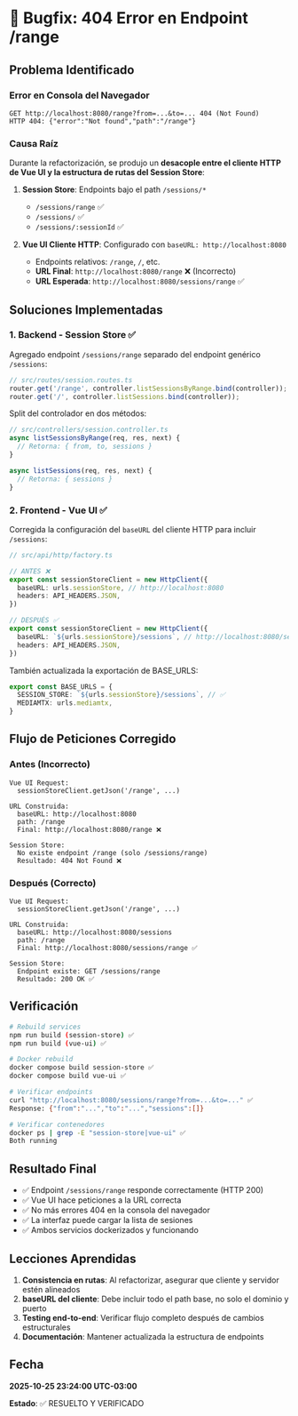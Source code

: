 # 🐛 Bugfix: 404 Error en Endpoint /range

## Problema Identificado

### Error en Consola del Navegador
```
GET http://localhost:8080/range?from=...&to=... 404 (Not Found)
HTTP 404: {"error":"Not found","path":"/range"}
```

### Causa Raíz
Durante la refactorización, se produjo un **desacople entre el cliente HTTP de Vue UI y la estructura de rutas del Session Store**:

1. **Session Store**: Endpoints bajo el path `/sessions/*`
   - `/sessions/range` ✅
   - `/sessions/` ✅
   - `/sessions/:sessionId` ✅

2. **Vue UI Cliente HTTP**: Configurado con `baseURL: http://localhost:8080`
   - Endpoints relativos: `/range`, `/`, etc.
   - **URL Final**: `http://localhost:8080/range` ❌ (Incorrecto)
   - **URL Esperada**: `http://localhost:8080/sessions/range` ✅

## Soluciones Implementadas

### 1. **Backend - Session Store** ✅

Agregado endpoint `/sessions/range` separado del endpoint genérico `/sessions`:

```typescript
// src/routes/session.routes.ts
router.get('/range', controller.listSessionsByRange.bind(controller));
router.get('/', controller.listSessions.bind(controller));
```

Split del controlador en dos métodos:

```typescript
// src/controllers/session.controller.ts
async listSessionsByRange(req, res, next) {
  // Retorna: { from, to, sessions }
}

async listSessions(req, res, next) {
  // Retorna: { sessions }
}
```

### 2. **Frontend - Vue UI** ✅

Corregida la configuración del `baseURL` del cliente HTTP para incluir `/sessions`:

```typescript
// src/api/http/factory.ts

// ANTES ❌
export const sessionStoreClient = new HttpClient({
  baseURL: urls.sessionStore, // http://localhost:8080
  headers: API_HEADERS.JSON,
})

// DESPUÉS ✅
export const sessionStoreClient = new HttpClient({
  baseURL: `${urls.sessionStore}/sessions`, // http://localhost:8080/sessions
  headers: API_HEADERS.JSON,
})
```

También actualizada la exportación de BASE_URLS:

```typescript
export const BASE_URLS = {
  SESSION_STORE: `${urls.sessionStore}/sessions`, // ✅
  MEDIAMTX: urls.mediamtx,
}
```

## Flujo de Peticiones Corregido

### Antes (Incorrecto)
```
Vue UI Request:
  sessionStoreClient.getJson('/range', ...)
  
URL Construida:
  baseURL: http://localhost:8080
  path: /range
  Final: http://localhost:8080/range ❌

Session Store:
  No existe endpoint /range (solo /sessions/range)
  Resultado: 404 Not Found ❌
```

### Después (Correcto)
```
Vue UI Request:
  sessionStoreClient.getJson('/range', ...)
  
URL Construida:
  baseURL: http://localhost:8080/sessions
  path: /range
  Final: http://localhost:8080/sessions/range ✅

Session Store:
  Endpoint existe: GET /sessions/range
  Resultado: 200 OK ✅
```

## Verificación

```bash
# Rebuild services
npm run build (session-store) ✅
npm run build (vue-ui) ✅

# Docker rebuild
docker compose build session-store ✅
docker compose build vue-ui ✅

# Verificar endpoints
curl "http://localhost:8080/sessions/range?from=...&to=..." ✅
Response: {"from":"...","to":"...","sessions":[]}

# Verificar contenedores
docker ps | grep -E "session-store|vue-ui" ✅
Both running
```

## Resultado Final

- ✅ Endpoint `/sessions/range` responde correctamente (HTTP 200)
- ✅ Vue UI hace peticiones a la URL correcta
- ✅ No más errores 404 en la consola del navegador
- ✅ La interfaz puede cargar la lista de sesiones
- ✅ Ambos servicios dockerizados y funcionando

## Lecciones Aprendidas

1. **Consistencia en rutas**: Al refactorizar, asegurar que cliente y servidor estén alineados
2. **baseURL del cliente**: Debe incluir todo el path base, no solo el dominio y puerto
3. **Testing end-to-end**: Verificar flujo completo después de cambios estructurales
4. **Documentación**: Mantener actualizada la estructura de endpoints

## Fecha
**2025-10-25 23:24:00 UTC-03:00**

**Estado**: ✅ RESUELTO Y VERIFICADO
